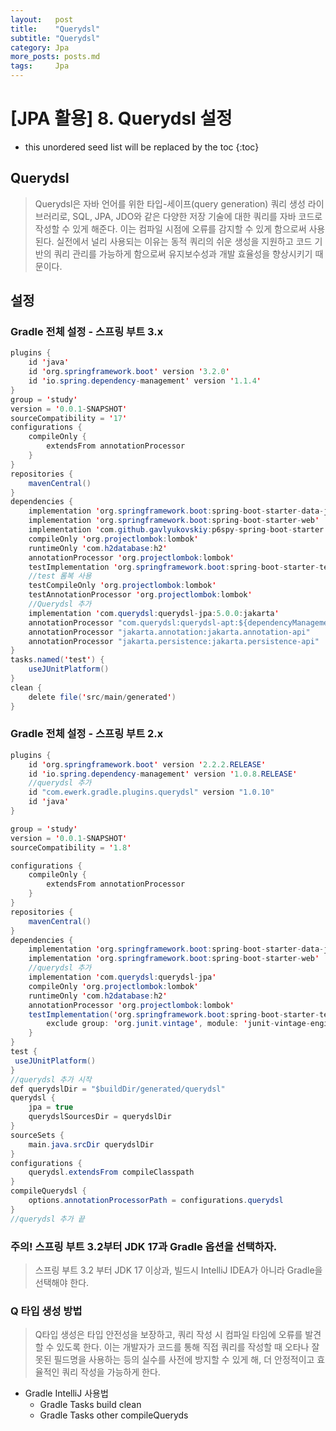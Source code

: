 ```yaml
---
layout:   post
title:    "Querydsl"
subtitle: "Querydsl"
category: Jpa
more_posts: posts.md
tags:     Jpa
---
```

# [JPA 활용] 8. Querydsl 설정

<!--more-->
<!-- Table of contents -->
* this unordered seed list will be replaced by the toc
{:toc}

<!-- text -->

## Querydsl
> Querydsl은 자바 언어를 위한 타입-세이프(query generation) 쿼리 생성 라이브러리로, SQL, JPA, JDO와 같은 다양한 저장 기술에 대한 쿼리를 자바 코드로 작성할 수 있게 해준다. 이는 컴파일 시점에 오류를 감지할 수 있게 함으로써 사용된다. 실전에서 널리 사용되는 이유는 동적 쿼리의 쉬운 생성을 지원하고 코드 기반의 쿼리 관리를 가능하게 함으로써 유지보수성과 개발 효율성을 향상시키기 때문이다.  

## 설정
### Gradle 전체 설정 - 스프링 부트 3.x
``` java
plugins {
    id 'java'
    id 'org.springframework.boot' version '3.2.0'
    id 'io.spring.dependency-management' version '1.1.4'
}
group = 'study'
version = '0.0.1-SNAPSHOT'
sourceCompatibility = '17'
configurations {
    compileOnly {
        extendsFrom annotationProcessor
    }
}
repositories {
    mavenCentral()
}
dependencies {
    implementation 'org.springframework.boot:spring-boot-starter-data-jpa'
    implementation 'org.springframework.boot:spring-boot-starter-web'
    implementation 'com.github.gavlyukovskiy:p6spy-spring-boot-starter:1.9.0'
    compileOnly 'org.projectlombok:lombok'
    runtimeOnly 'com.h2database:h2'
    annotationProcessor 'org.projectlombok:lombok'
    testImplementation 'org.springframework.boot:spring-boot-starter-test'
    //test 롬복 사용
    testCompileOnly 'org.projectlombok:lombok'
    testAnnotationProcessor 'org.projectlombok:lombok'
    //Querydsl 추가
    implementation 'com.querydsl:querydsl-jpa:5.0.0:jakarta'
    annotationProcessor "com.querydsl:querydsl-apt:${dependencyManagement.importedProperties['querydsl.version']}:jakarta"
    annotationProcessor "jakarta.annotation:jakarta.annotation-api"
    annotationProcessor "jakarta.persistence:jakarta.persistence-api"
}
tasks.named('test') {
    useJUnitPlatform()
}
clean {
    delete file('src/main/generated')
}
```

### Gradle 전체 설정 - 스프링 부트 2.x

``` java
plugins {
    id 'org.springframework.boot' version '2.2.2.RELEASE'
    id 'io.spring.dependency-management' version '1.0.8.RELEASE'
    //querydsl 추가
    id "com.ewerk.gradle.plugins.querydsl" version "1.0.10"
    id 'java'
}

group = 'study'
version = '0.0.1-SNAPSHOT'
sourceCompatibility = '1.8'

configurations {
    compileOnly {
        extendsFrom annotationProcessor
    }
}
repositories {
    mavenCentral()
}
dependencies {
    implementation 'org.springframework.boot:spring-boot-starter-data-jpa'
    implementation 'org.springframework.boot:spring-boot-starter-web'
    //querydsl 추가
    implementation 'com.querydsl:querydsl-jpa'
    compileOnly 'org.projectlombok:lombok'
    runtimeOnly 'com.h2database:h2'
    annotationProcessor 'org.projectlombok:lombok'
    testImplementation('org.springframework.boot:spring-boot-starter-test') {
        exclude group: 'org.junit.vintage', module: 'junit-vintage-engine'
    }
}
test {
 useJUnitPlatform()
}
//querydsl 추가 시작
def querydslDir = "$buildDir/generated/querydsl"
querydsl {
    jpa = true
    querydslSourcesDir = querydslDir
}
sourceSets {
    main.java.srcDir querydslDir
}
configurations {
    querydsl.extendsFrom compileClasspath
}
compileQuerydsl {
    options.annotationProcessorPath = configurations.querydsl
}
//querydsl 추가 끝
```

### 주의! 스프링 부트 3.2부터 JDK 17과 Gradle 옵션을 선택하자.
> 스프링 부트 3.2 부터 JDK 17 이상과, 빌드시 IntelliJ IDEA가 아니라 Gradle을 선택해야 한다.

### Q 타입 생성 방법
> Q타입 생성은 타입 안전성을 보장하고, 쿼리 작성 시 컴파일 타임에 오류를 발견할 수 있도록 한다. 이는 개발자가 코드를 통해 직접 쿼리를 작성할 때 오타나 잘못된 필드명을 사용하는 등의 실수를 사전에 방지할 수 있게 해, 더 안정적이고 효율적인 쿼리 작성을 가능하게 한다.  

- Gradle IntelliJ 사용법
  - Gradle Tasks build clean
  - Gradle Tasks other compileQueryds